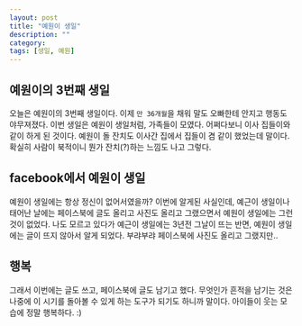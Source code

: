 ```yaml
---
layout: post
title: "예원이 생일"
description: ""
category:
tags: [생일, 예원]
---
```


## 예원이의 3번째 생일
오늘은 예원이의 3번째 생일이다. 이제 `만 36개월`을 채워 말도 오빠한테 안지고
행동도 야무져졌다. 이번 생일은 예원이 생일처럼, 가족들이 모였다.
어쩌다보니 이사 집들이와 같이 하게 된 것이다. 예원이 돌 잔치도 이사간 집에서 집들이 겸 같이 했었는데 말이다.
확실히 사람이 북적이니 뭔가 잔치(?)하는 느낌도 나고 그렇다.

## facebook에서 예원이 생일
예원이 생일에는 항상 정신이 없어서였을까?
이번에 알게된 사실인데, 예근이 생일이나 태어난 날에는 페이스북에 글도 올리고 사진도 올리고 그랬으면서
 예원이 생일에는 그런 것이 없었다.
나도 모르고 있다가 예근이 생일에는 3년전 그날이 뜨는 반면, 예원이 생일에는 글이 뜨지 않아서 알게 되었다.
부랴부랴 페이스북에 사진도 올리고 그랬지만..

## 행복
그래서 이번에는 글도 쓰고, 페이스북에 글도 남기고 했다. 무엇인가 흔적을 남기는 것은 나중에 이 시기를
돌아볼 수 있게 하는 도구가 되기도 하니까 말이다.  아이들이 웃는 모습에 정말 행복하다. :)
